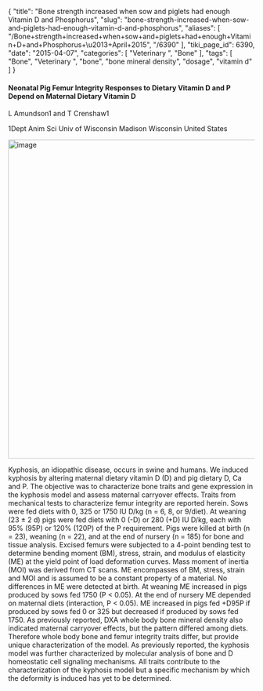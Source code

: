 {
    "title": "Bone strength increased when sow and piglets had enough Vitamin D and Phosphorus",
    "slug": "bone-strength-increased-when-sow-and-piglets-had-enough-vitamin-d-and-phosphorus",
    "aliases": [
        "/Bone+strength+increased+when+sow+and+piglets+had+enough+Vitamin+D+and+Phosphorus+\u2013+April+2015",
        "/6390"
    ],
    "tiki_page_id": 6390,
    "date": "2015-04-07",
    "categories": [
        "Veterinary ",
        "Bone"
    ],
    "tags": [
        "Bone",
        "Veterinary ",
        "bone",
        "bone mineral density",
        "dosage",
        "vitamin d"
    ]
}


#### Neonatal Pig Femur Integrity Responses to Dietary Vitamin D and P Depend on Maternal Dietary Vitamin D

L Amundson1 and T Crenshaw1

1Dept Anim Sci Univ of Wisconsin Madison Wisconsin United States

<img src="https://d378j1rmrlek7x.cloudfront.net/attachments/jpeg/bone-strength.jpg" alt="image" width="650">

Kyphosis, an idiopathic disease, occurs in swine and humans. We induced kyphosis by altering maternal dietary vitamin D (D) and pig dietary D, Ca and P. The objective was to characterize bone traits and gene expression in the kyphosis model and assess maternal carryover effects. Traits from mechanical tests to characterize femur integrity are reported herein. Sows were fed diets with 0, 325 or 1750 IU D/kg (n = 6, 8, or 9/diet). At weaning (23 ± 2 d) pigs were fed diets with 0 (-D) or 280 (+D) IU D/kg, each with 95% (95P) or 120% (120P) of the P requirement. Pigs were killed at birth (n = 23), weaning (n = 22), and at the end of nursery (n = 185) for bone and tissue analysis. Excised femurs were subjected to a 4-point bending test to determine bending moment (BM), stress, strain, and modulus of elasticity (ME) at the yield point of load deformation curves. Mass moment of inertia (MOI) was derived from CT scans. ME encompasses of BM, stress, strain and MOI and is assumed to be a constant property of a material. No differences in ME were detected at birth. At weaning ME increased in pigs produced by sows fed 1750 (P < 0.05). At the end of nursery ME depended on maternal diets (interaction, P < 0.05). ME increased in pigs fed +D95P if produced by sows fed 0 or 325 but decreased if produced by sows fed 1750. As previously reported, DXA whole body bone mineral density also indicated maternal carryover effects, but the pattern differed among diets. Therefore whole body bone and femur integrity traits differ, but provide unique characterization of the model. As previously reported, the kyphosis model was further characterized by molecular analysis of bone and D homeostatic cell signaling mechanisms. All traits contribute to the characterization of the kyphosis model but a specific mechanism by which the deformity is induced has yet to be determined.